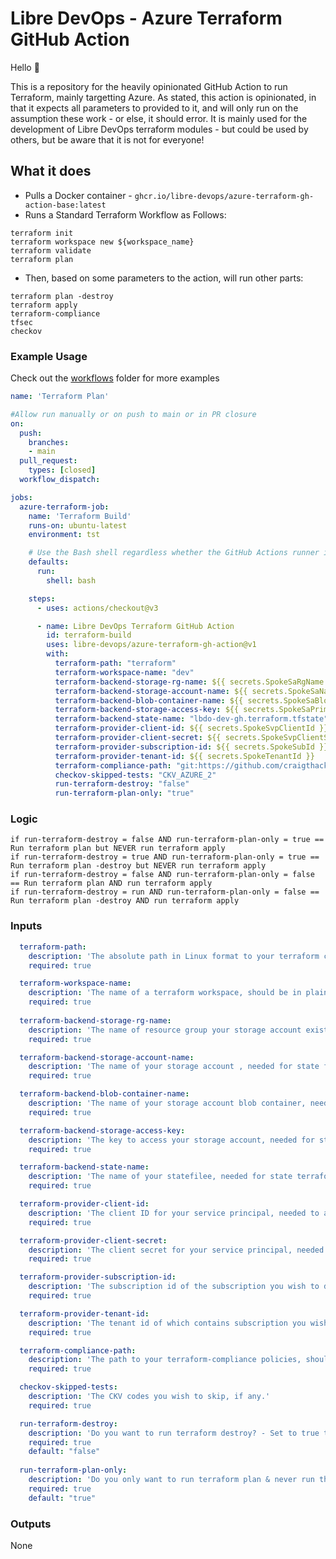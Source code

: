# Libre DevOps - Azure Terraform GitHub Action

Hello :wave:

This is a repository for the heavily opinionated GitHub Action to run Terraform, mainly targetting Azure. As stated, this action is opinionated, in that it expects all parameters to provided to it, and will only run on the assumption these work - or else, it should error.  It is mainly used for the development of Libre DevOps terraform modules - but could be used by others, but be aware that it is not for everyone!

## What it does

- Pulls a Docker container - `ghcr.io/libre-devops/azure-terraform-gh-action-base:latest`
- Runs a Standard Terraform Workflow as Follows:
```shell
terraform init
terraform workspace new ${workspace_name}
terraform validate
terraform plan
``` 

- Then, based on some parameters to the action, will run other parts:
```shell
terraform plan -destroy
terraform apply
terraform-compliance
tfsec
checkov
```

### Example Usage

Check out the [workflows](https://github.com/libre-devops/azure-terraform-gh-action/tree/main/.github/workflows) folder for more examples

```yaml
name: 'Terraform Plan'

#Allow run manually or on push to main or in PR closure
on:
  push:
    branches:
    - main
  pull_request:
    types: [closed]
  workflow_dispatch:

jobs:
  azure-terraform-job:
    name: 'Terraform Build'
    runs-on: ubuntu-latest
    environment: tst

    # Use the Bash shell regardless whether the GitHub Actions runner is ubuntu-latest, macos-latest, or windows-latest
    defaults:
      run:
        shell: bash

    steps:
      - uses: actions/checkout@v3

      - name: Libre DevOps Terraform GitHub Action
        id: terraform-build
        uses: libre-devops/azure-terraform-gh-action@v1
        with:
          terraform-path: "terraform"
          terraform-workspace-name: "dev"
          terraform-backend-storage-rg-name: ${{ secrets.SpokeSaRgName }}
          terraform-backend-storage-account-name: ${{ secrets.SpokeSaName }}
          terraform-backend-blob-container-name: ${{ secrets.SpokeSaBlobContainerName }}
          terraform-backend-storage-access-key: ${{ secrets.SpokeSaPrimaryKey }}
          terraform-backend-state-name: "lbdo-dev-gh.terraform.tfstate"
          terraform-provider-client-id: ${{ secrets.SpokeSvpClientId }}
          terraform-provider-client-secret: ${{ secrets.SpokeSvpClientSecret }}
          terraform-provider-subscription-id: ${{ secrets.SpokeSubId }}
          terraform-provider-tenant-id: ${{ secrets.SpokeTenantId }}
          terraform-compliance-path: "git:https://github.com/craigthackerx/azure-terraform-compliance-naming-convention.git//?ref=main"
          checkov-skipped-tests: "CKV_AZURE_2"
          run-terraform-destroy: "false"
          run-terraform-plan-only: "true"

```

### Logic

```
if run-terraform-destroy = false AND run-terraform-plan-only = true == Run terraform plan but NEVER run terraform apply
if run-terraform-destroy = true AND run-terraform-plan-only = true == Run terraform plan -destroy but NEVER run terraform apply
if run-terraform-destroy = false AND run-terraform-plan-only = false == Run terraform plan AND run terraform apply
if run-terraform-destroy = run AND run-terraform-plan-only = false == Run terraform plan -destroy AND run terraform apply
```


### Inputs

```yaml
  terraform-path:
    description: 'The absolute path in Linux format to your terraform code'
    required: true

  terraform-workspace-name:
    description: 'The name of a terraform workspace, should be in plain text string'
    required: true
    
  terraform-backend-storage-rg-name:
    description: 'The name of resource group your storage account exists in,  needed for state file storage'
    required: true

  terraform-backend-storage-account-name:
    description: 'The name of your storage account , needed for state file storage'
    required: true

  terraform-backend-blob-container-name:
    description: 'The name of your storage account blob container, needed for state file storage'
    required: true

  terraform-backend-storage-access-key:
    description: 'The key to access your storage account, needed for state file storage'
    required: true

  terraform-backend-state-name:
    description: 'The name of your statefilee, needed for state terraform'
    required: true

  terraform-provider-client-id:
    description: 'The client ID for your service principal, needed to authenticate to your tenant'
    required: true

  terraform-provider-client-secret:
    description: 'The client secret for your service principal, needed to authenticate to your tenant'
    required: true

  terraform-provider-subscription-id:
    description: 'The subscription id of the subscription you wish to deploy to, needed to authenticate to your tenant'
    required: true

  terraform-provider-tenant-id:
    description: 'The tenant id of which contains subscription you wish to deploy to, needed to authenticate to your tenant'
    required: true

  terraform-compliance-path:
    description: 'The path to your terraform-compliance policies, should be a local path or passed as git: etc'
    required: true

  checkov-skipped-tests:
    description: 'The CKV codes you wish to skip, if any.'
    required: true

  run-terraform-destroy:
    description: 'Do you want to run terraform destroy? - Set to true to trigger terraform plan -destroy'
    required: true
    default: "false"
    
  run-terraform-plan-only:
    description: 'Do you only want to run terraform plan & never run the apply or apply destroy? - Set to true to trigger terraform plan only.'
    required: true
    default: "true"
```

### Outputs

None
